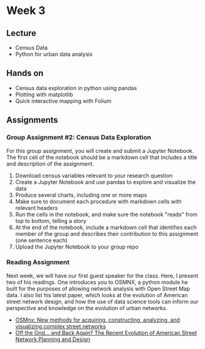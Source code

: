 # Week 3


## Lecture
*   Census Data
*   Python for urban data analysis
## Hands on
*   Census data exploration in python using pandas
*   Plotting with matplotlib
*   Quick interactive mapping with Folium
## Assignments

### Group Assignment #2: Census Data Exploration

For this group assignment, you will create and submit a Jupyter Notebook. The first cell of the notebook should be a markdown cell that includes a title and description of the assignment.

1.   Download census variables relevant to your research question
1.   Create a Jupyter Notebook and use pandas to explore and visualize the data
1.   Produce several charts, including one or more maps
1.   Make sure to document each procedure with markdown cells with relevant headers
1.   Run the cells in the notebook, and make sure the notebook "reads" from top to bottom, telling a story
1.   At the end of the notebook, include a markdown cell that identifies each member of the group and describes their contribution to this assignment (one sentence each)
1.   Upload the Jupyter Notebook to your group repo

### Reading Assignment

Next week, we will have our first guest speaker for the class. Here, I present two of his readings. One introduces you to OSMNX, a python module he built for the purposes of allowing network analysis with Open Street Map data. I also list his latest paper, which looks at the evolution of American street network design, and how the use of data science tools can inform our perspective and knowledge on the evolution of urban networks.

*  [OSMnx: New methods for acquiring, constructing, analyzing, and
visualizing complex street networks](https://www.researchgate.net/publication/309738462_OSMnx_New_Methods_for_Acquiring_Constructing_Analyzing_and_Visualizing_Complex_Street_Networks)
*  [Off the Grid… and Back Again? The Recent Evolution of American Street Network Planning and Design](https://papers.ssrn.com/sol3/papers.cfm?abstract_id=3665445)

